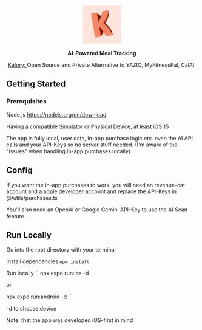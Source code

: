 <p align="center">
  <picture>
    <img src="https://github.com/semkolol/kalory-app/blob/master/assets/icon.png" height="100" alt="Kalory logo">
  </picture>
</p>

<p align="center">
  <strong>AI-Powered Meal Tracking</strong>
</p>

<p align="center">
  <a href="https://apps.apple.com/us/app/kalory-ai-calorie-counter/id6478826572?platform=iphone">
    Kalory:
  </a> 
  Open Source and Private Alternative to YAZIO, MyFitnessPal, CalAI.
</p>

## Getting Started
### Prerequisites

Node.js
https://nodejs.org/en/download

Having a compatible Simulator or Physical Device, at least iOS 15

The app is fully local, user data, in-app purchase logic etc. even the AI API calls and your API-Keys so no server stuff needed.
(I'm aware of the "issues" when handling in-app purchases locally)

## Config
If you want the in-app purchases to work, you will need an revenue-cat account and a apple developer account and replace the API-Keys in @/utils/purchases.ts

You'll also need an OpenAI or Google Gemini API-Key to use the AI Scan feature.

## Run Locally
Go into the root directory with your terminal

Install dependencies
``
  npm install
``

Run locally
``
  npx expo run:ios -d

  or

  npx expo run:android -d
``

-d to choose device

Note: that the app was developed iOS-first in mind
